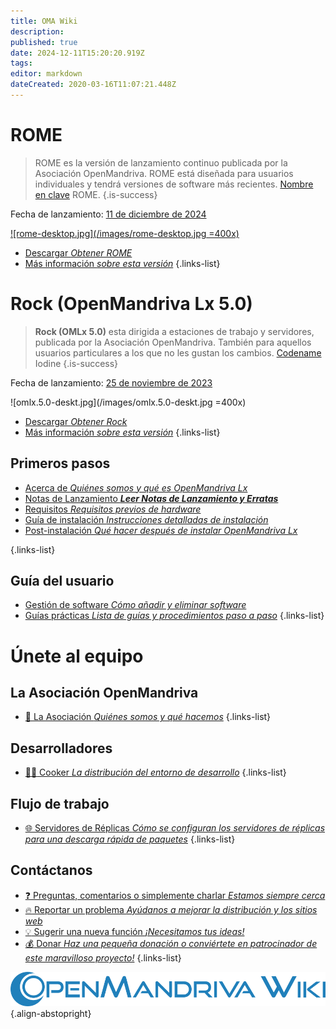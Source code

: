 ```yaml
---
title: OMA Wiki
description: 
published: true
date: 2024-12-11T15:20:20.919Z
tags: 
editor: markdown
dateCreated: 2020-03-16T11:07:21.448Z
---
```


# ROME

> ROME es la versión de lanzamiento continuo publicada por la Asociación OpenMandriva. ROME está diseñada para usuarios individuales y tendrá versiones de software más recientes. [Nombre en clave](/policies/codename) ROME.
{.is-success}

Fecha de lanzamiento: [11 de diciembre de 2024](https://www.openmandriva.org/107)

[![rome-desktop.jpg](/images/rome-desktop.jpg =400x)](/images/rome-desktop.jpg) 


- [Descargar *Obtener ROME*](/distribution/releases/download)
- [Más información *sobre esta versión*](/distribution/releases/rome) 
{.links-list}

# Rock (OpenMandriva Lx 5.0)

>  **Rock (OMLx 5.0)** esta dirigida a estaciones de trabajo y servidores, publicada por la Asociación OpenMandriva. También para aquellos usuarios particulares a los que no les gustan los cambios. [Codename](/policies/codename) Iodine
{.is-success}

Fecha de lanzamiento: [25 de noviembre de 2023](https://www.openmandriva.org/101)

![omlx.5.0-deskt.jpg](/images/omlx.5.0-deskt.jpg =400x)

- [Descargar *Obtener Rock*](/distribution/releases/download)
- [Más información *sobre esta versión*](/distribution/releases/omlx50) 
{.links-list}

## Primeros pasos

- [Acerca de *Quiénes somos y qué es OpenMandriva Lx*](/distribution)
- [Notas de Lanzamiento ***Leer Notas de Lanzamiento y Erratas***](/distribution/releases/current)
- [Requisitos *Requisitos previos de hardware*](/distribution/install/requirements/)
- [Guía de instalación *Instrucciones detalladas de instalación*](/distribution/install/)
- [Post-instalación *Qué hacer después de instalar OpenMandriva Lx*](/distribution/install/post-install)

{.links-list}

## Guía del usuario

- [Gestión de software *Cómo añadir y eliminar software*](/distribution/guides/software-management)
- [Guías prácticas *Lista de guías y procedimientos paso a paso*](/distribution/guides/how-tos) 
{.links-list}

# Únete al equipo

## La Asociación OpenMandriva
- [:book: La Asociación *Quiénes somos y qué hacemos*](/team/association)
{.links-list}

## Desarrolladores

- [:woman_cook: Cooker *La distribución del entorno de desarrollo*](/team/dev/cooker)
{.links-list}

## Flujo de trabajo
- [:globe_with_meridians: Servidores de Réplicas *Cómo se configuran los servidores de réplicas para una descarga rápida de paquetes*](/en/team/infra/mirroring)
{.links-list}

## Contáctanos
- [:question: Preguntas, comentarios o simplemente charlar *Estamos siempre cerca*](/team/chat)
- [:fire: Reportar un problema *Ayúdanos a mejorar la distribución y los sitios web*](/team/qa/report-bug)
- [:bulb: Sugerir una nueva función *¡Necesitamos tus ideas!*](/team/chat)
- [:moneybag: Donar *Haz una pequeña donación o conviértete en patrocinador de este maravilloso proyecto!*](https://www.openmandriva.org/en/Donate)
{.links-list}

![openmandriva-wiki.svg](/logo/openmandriva-wiki.svg){.align-abstopright}
